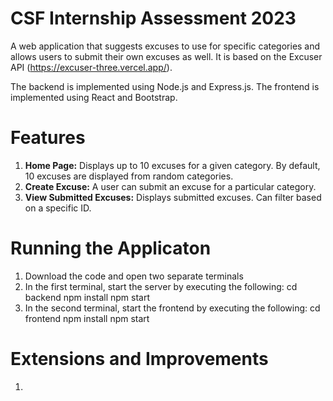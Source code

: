 # CSF Internship Assessment 2023

A web application that suggests excuses to use for specific categories and allows users to submit their own excuses as well. It is based on the Excuser API (https://excuser-three.vercel.app/). 

The backend is implemented using Node.js and Express.js. The frontend is implemented using React and Bootstrap. 

# Features
1. **Home Page:** Displays up to 10 excuses for a given category. By default, 10 excuses are displayed from random categories. 
2. **Create Excuse:** A user can submit an excuse for a particular category. 
3. **View Submitted Excuses:** Displays submitted excuses. Can filter based on a specific ID.

# Running the Applicaton 
1. Download the code and open two separate terminals
2. In the first terminal, start the server by executing the following:
        cd backend
        npm install 
        npm start 
3. In the second terminal, start the frontend by executing the following:
    cd frontend 
    npm install 
    npm start

# Extensions and Improvements
1. 


